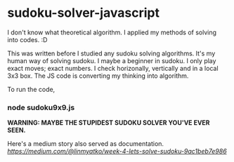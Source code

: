 # sudoku-solver-javascript
I don't know what theoretical algorithm. I applied my methods of solving into codes. :D

This was written before I studied any sudoku solving algorithms. It's my human way of solving sudoku. I maybe a beginner in sudoku.
I only play exact moves; exact numbers. I check horizonally, vertically and in a local 3x3 box.
The JS code is converting my thinking into algorithm.

To run the code,
<h3>node sudoku9x9.js</h3>


<b>WARNING: MAYBE THE STUPIDEST SUDOKU SOLVER YOU'VE EVER SEEN.</b>

Here's a medium story also served as documentation.
<i>https://medium.com/@linmyatko/week-4-lets-solve-sudoku-9ac1beb7e986</i>
